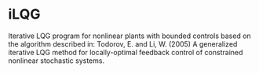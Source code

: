 # iLQG
Iterative LQG program for nonlinear plants with bounded controls based on the algorithm described in: Todorov, E. and Li, W. (2005) A generalized iterative LQG method for  locally-optimal feedback control of constrained nonlinear stochastic systems.
